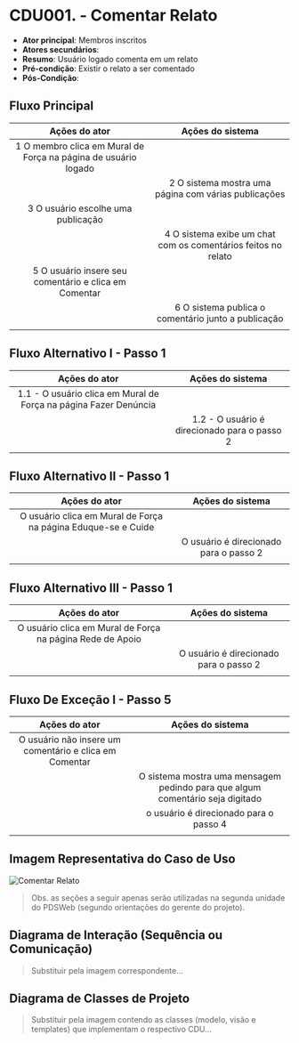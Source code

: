 # CDU001. - Comentar Relato  

- **Ator principal**: Membros inscritos
- **Atores secundários**: 
- **Resumo**: Usuário logado comenta em um relato
- **Pré-condição**: Existir o relato a ser comentado
- **Pós-Condição**: 

## Fluxo Principal

| Ações do ator | Ações do sistema |
| :-----------------: |:-----------------: | 
| 1 O membro clica em Mural de Força na página de usuário logado | |  
| | 2 O sistema mostra uma página com várias publicações |
| 3 O usuário escolhe uma publicação | |
| | 4 O sistema exibe um chat com os comentários feitos no relato |
| 5 O usuário insere seu comentário e clica em Comentar | |
| | 6 O sistema publica o comentário junto a publicação |
| | | 


## Fluxo Alternativo I - Passo 1
| Ações do ator | Ações do sistema |
| :-----------------: | :-----------------: | 
| 1.1 - O usuário clica em Mural de Força na página Fazer Denúncia | |  
| | 1.2 - O usuário é direcionado para o passo 2 |  
| | | 

## Fluxo Alternativo II - Passo 1
| Ações do ator | Ações do sistema |
| :-----------------: | :-----------------: | 
| O usuário clica em Mural de Força na página Eduque-se e Cuide| |
| | O usuário é direcionado para o passo 2 |
| | |

## Fluxo Alternativo III - Passo 1
| Ações do ator | Ações do sistema |
| :-----------------: | :-----------------: | 
| O usuário clica em Mural de Força na página Rede de Apoio | |
| | O usuário é direcionado para o passo 2 |
| | |

## Fluxo De Exceção I - Passo 5
| Ações do ator | Ações do sistema |
| :-----------------: | :-----------------: | 
| O usuário não insere um comentário e clica em Comentar | |
| | O sistema mostra uma mensagem pedindo para que algum comentário seja digitado |
| | o usuário é direcionado para o passo 4 |
| | |

## Imagem Representativa do Caso de Uso
![Comentar Relato](caminho\imagem.png)

> Obs. as seções a seguir apenas serão utilizadas na segunda unidade do PDSWeb (segundo orientações do gerente do projeto).

## Diagrama de Interação (Sequência ou Comunicação)

> Substituir pela imagem correspondente...

## Diagrama de Classes de Projeto

> Substituir pela imagem contendo as classes (modelo, visão e templates) que implementam o respectivo CDU...